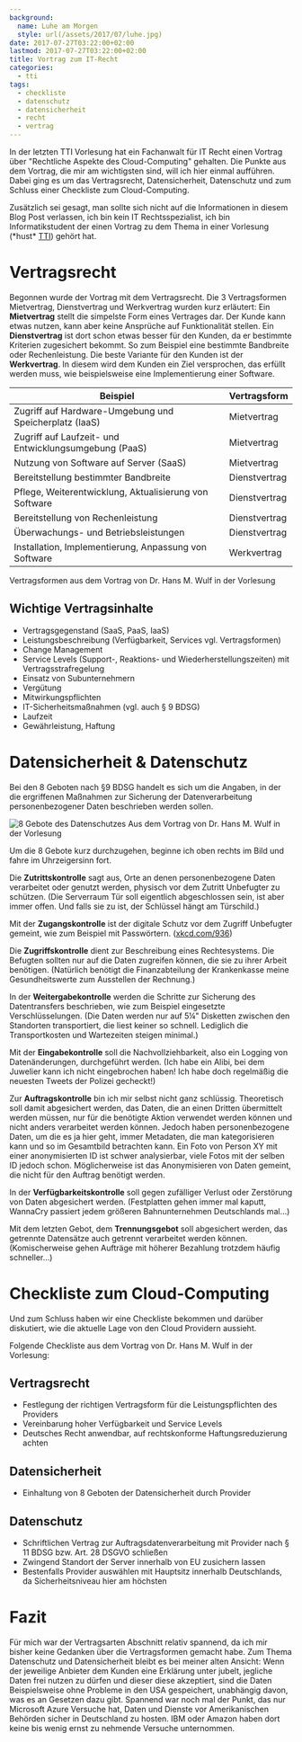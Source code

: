 ```yaml
---
background:
  name: Luhe am Morgen
  style: url(/assets/2017/07/luhe.jpg)
date: 2017-07-27T03:22:00+02:00
lastmod: 2017-07-27T03:22:00+02:00
title: Vortrag zum IT-Recht
categories:
  - tti
tags:
  - checkliste
  - datenschutz
  - datensicherheit
  - recht
  - vertrag
---
```

In der letzten TTI Vorlesung hat ein Fachanwalt für IT Recht einen Vortrag über "Rechtliche Aspekte des Cloud-Computing" gehalten.
Die Punkte aus dem Vortrag, die mir am wichtigsten sind, will ich hier einmal aufführen.
Dabei ging es um das Vertragsrecht, Datensicherheit, Datenschutz und zum Schluss einer Checkliste zum Cloud-Computing.
<!--more-->

Zusätzlich sei gesagt, man sollte sich nicht auf die Informationen in diesem Blog Post verlassen, ich bin kein IT Rechtsspezialist, ich bin Informatikstudent der einen Vortrag zu dem Thema in einer Vorlesung (\*hust\* [TTI](/categories/tti)) gehört hat.

# Vertragsrecht
Begonnen wurde der Vortrag mit dem Vertragsrecht.
Die 3 Vertragsformen Mietvertrag, Dienstvertrag und Werkvertrag wurden kurz erläutert:
Ein **Mietvertrag** stellt die simpelste Form eines Vertrages dar.
Der Kunde kann etwas nutzen, kann aber keine Ansprüche auf Funktionalität stellen.
Ein **Dienstvertrag** ist dort schon etwas besser für den Kunden, da er bestimmte Kriterien zugesichert bekommt.
So zum Beispiel eine bestimmte Bandbreite oder Rechenleistung.
Die beste Variante für den Kunden ist der **Werkvertrag**.
In diesem wird dem Kunden ein Ziel versprochen, das erfüllt werden muss, wie beispielsweise eine Implementierung einer Software.

| Beispiel | Vertragsform |
| --- | --- |
| Zugriff auf Hardware-Umgebung und Speicherplatz (IaaS) | Mietvertrag |
| Zugriff auf Laufzeit- und Entwicklungsumgebung (PaaS) | Mietvertrag |
| Nutzung von Software auf Server (SaaS) | Mietvertrag |
| Bereitstellung bestimmter Bandbreite | Dienstvertrag |
| Pflege, Weiterentwicklung, Aktualisierung von Software | Dienstvertrag |
| Bereitstellung von Rechenleistung | Dienstvertrag |
| Überwachungs- und Betriebsleistungen | Dienstvertrag |
| Installation, Implementierung, Anpassung von Software | Werkvertrag |
Vertragsformen aus dem Vortrag von Dr. Hans M. Wulf in der Vorlesung

## Wichtige Vertragsinhalte
- Vertragsgegenstand (SaaS, PaaS, IaaS)
- Leistungsbeschreibung (Verfügbarkeit, Services vgl. Vertragsformen)
- Change Management
- Service Levels (Support-, Reaktions- und Wiederherstellungszeiten) mit Vertragsstrafregelung
- Einsatz von Subunternehmern
- Vergütung
- Mitwirkungspflichten
- IT-Sicherheitsmaßnahmen (vgl. auch § 9 BDSG)
- Laufzeit
- Gewährleistung, Haftung

# Datensicherheit & Datenschutz

Bei den 8 Geboten nach §9 BDSG handelt es sich um die Angaben, in der die ergriffenen Maßnahmen zur Sicherung der Datenverarbeitung personenbezogener Daten beschrieben werden sollen.

![8 Gebote des Datenschutzes](/assets/2017/07/datenschutz.jpg)
Aus dem Vortrag von Dr. Hans M. Wulf in der Vorlesung

Um die 8 Gebote kurz durchzugehen, beginne ich oben rechts im Bild und fahre im Uhrzeigersinn fort.

Die **Zutrittskontrolle** sagt aus, Orte an denen personenbezogene Daten verarbeitet oder genutzt werden, physisch vor dem Zutritt Unbefugter zu schützen.
(Die Serverraum Tür soll eigentlich abgeschlossen sein, ist aber immer offen. Und falls sie zu ist, der Schlüssel hängt am Türschild.)

Mit der **Zugangskontrolle** ist der digitale Schutz vor dem Zugriff Unbefugter gemeint, wie zum Beispiel mit Passwörtern.
([xkcd.com/936](//www.xkcd.com/936/))

Die **Zugriffskontrolle** dient zur Beschreibung eines Rechtesystems.
Die Befugten sollten nur auf die Daten zugreifen können, die sie zu ihrer Arbeit benötigen.
(Natürlich benötigt die Finanzabteilung der Krankenkasse meine Gesundheitswerte zum Ausstellen der Rechnung.)

In der **Weitergabekontrolle** werden die Schritte zur Sicherung des Datentransfers beschrieben, wie zum Beispiel eingesetzte Verschlüsselungen.
(Die Daten werden nur auf 5¼" Disketten zwischen den Standorten transportiert, die liest keiner so schnell. Lediglich die Transportkosten und Wartezeiten steigen minimal.)

Mit der **Eingabekontrolle** soll die Nachvollziehbarkeit, also ein Logging von Datenänderungen, durchgeführt werden.
(Ich habe ein Alibi, bei dem Juwelier kann ich nicht eingebrochen haben! Ich habe doch regelmäßig die neuesten Tweets der Polizei gecheckt!)

Zur **Auftragskontrolle** bin ich mir selbst nicht ganz schlüssig.
Theoretisch soll damit abgesichert werden, das Daten, die an einen Dritten übermittelt werden müssen, nur für die benötigte Aktion verwendet werden können und nicht anders verarbeitet werden können.
Jedoch haben personenbezogene Daten, um die es ja hier geht, immer Metadaten, die man kategorisieren kann und so im Gesamtbild betrachten kann.
Ein Foto von Person XY mit einer anonymisierten ID ist schwer analysierbar, viele Fotos mit der selben ID jedoch schon.
Möglicherweise ist das Anonymisieren von Daten gemeint, die nicht für den Auftrag benötigt werden.

In der **Verfügbarkeitskontrolle** soll gegen zufälliger Verlust oder Zerstörung von Daten abgesichert werden.
(Festplatten gehen immer mal kaputt, WannaCry passiert jedem größeren Bahnunternehmen Deutschlands mal…)

Mit dem letzten Gebot, dem **Trennungsgebot** soll abgesichert werden, das getrennte Datensätze auch getrennt verarbeitet werden können.
(Komischerweise gehen Aufträge mit höherer Bezahlung trotzdem häufig schneller…)


# Checkliste zum Cloud-Computing

Und zum Schluss haben wir eine Checkliste bekommen und darüber diskutiert, wie die aktuelle Lage von den Cloud Providern aussieht.

Folgende Checkliste aus dem Vortrag von Dr. Hans M. Wulf in der Vorlesung:

## Vertragsrecht
- Festlegung der richtigen Vertragsform für die Leistungspflichten des Providers
- Vereinbarung hoher Verfügbarkeit und Service Levels
- Deutsches Recht anwendbar, auf rechtskonforme Haftungsreduzierung achten

## Datensicherheit
- Einhaltung von 8 Geboten der Datensicherheit durch Provider

## Datenschutz
- Schriftlichen Vertrag zur Auftragsdatenverarbeitung mit Provider nach § 11 BDSG bzw. Art. 28 DSGVO schließen
- Zwingend Standort der Server innerhalb von EU zusichern lassen
- Bestenfalls Provider auswählen mit Hauptsitz innerhalb Deutschlands, da Sicherheitsniveau hier am höchsten

# Fazit

Für mich war der Vertragsarten Abschnitt relativ spannend, da ich mir bisher keine Gedanken über die Vertragsformen gemacht habe.
Zum Thema Datenschutz und Datensicherheit bleibt es bei meiner alten Ansicht: Wenn der jeweilige Anbieter dem Kunden eine Erklärung unter jubelt, jegliche Daten frei nutzen zu dürfen und dieser diese akzeptiert, sind die Daten Beispielsweise ohne Probleme in den USA gespeichert, unabhängig davon, was es an Gesetzen dazu gibt.
Spannend war noch mal der Punkt, das nur Microsoft Azure Versuche hat, Daten und Dienste vor Amerikanischen Behörden sicher in Deutschland zu hosten.
IBM oder Amazon haben dort keine bis wenig ernst zu nehmende Versuche unternommen.
